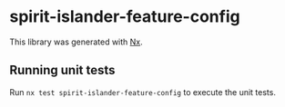 # spirit-islander-feature-config

This library was generated with [Nx](https://nx.dev).

## Running unit tests

Run `nx test spirit-islander-feature-config` to execute the unit tests.
